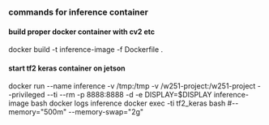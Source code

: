 ### commands for inference container
#### build proper docker container with cv2 etc
docker build -t inference-image -f Dockerfile .

#### start tf2 keras container on jetson
docker run --name inference -v /tmp:/tmp -v /w251-project:/w251-project --privileged --ti --rm -p 8888:8888 -d -e DISPLAY=$DISPLAY inference-image bash
docker logs inference
docker exec -ti tf2_keras bash
#--memory="500m" --memory-swap="2g"